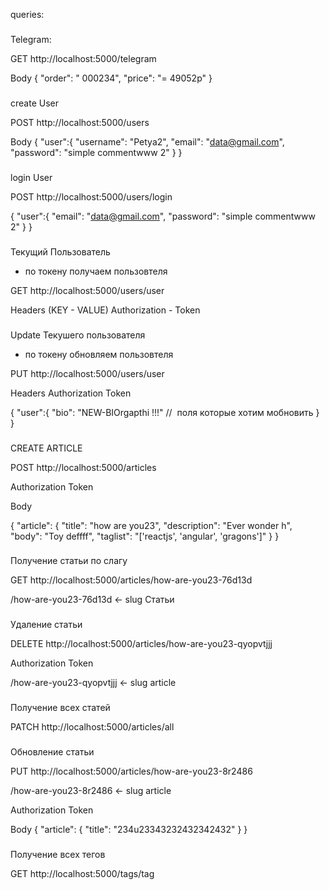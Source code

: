 queries:

###
Telegram:

GET http://localhost:5000/telegram

Body
{
    "order": " 000234",
    "price": "= 49052p"
}

###
create User

POST http://localhost:5000/users

Body
{
    "user":{
    "username": "Petya2",
    "email": "data@gmail.com",
    "password": "simple commentwww 2"
    } 
}

###
login User

POST http://localhost:5000/users/login

{
    "user":{
    "email": "data@gmail.com",
    "password": "simple commentwww 2"
    } 
}

###
Текущий Пользователь
- по токену получаем пользовтеля

GET http://localhost:5000/users/user

Headers (KEY - VALUE)
Authorization - Token <ITEM-TOKEN>

###
Update Текушего пользователя
- по токену обновляем пользовтеля

PUT http://localhost:5000/users/user

Headers
Authorization Token <ITEM-TOKEN>

{
    "user":{
        "bio": "NEW-BIOrgapthi !!!"
        //  поля которые хотим мобновить
    } 
}

###
CREATE ARTICLE

POST http://localhost:5000/articles

Authorization Token <ITEM-TOKEN>

Body

{
    "article": {
        "title": "how are you23",
        "description": "Ever wonder h",
        "body": "Toy deffff",
        "taglist": "['reactjs', 'angular', 'gragons']"
    }
}

###
Получение статьи по слагу

GET http://localhost:5000/articles/how-are-you23-76d13d

/how-are-you23-76d13d <- slug Статьи

###
Удаление статьи

DELETE http://localhost:5000/articles/how-are-you23-qyopvtjjj

Authorization Token <ITEM-TOKEN>

/how-are-you23-qyopvtjjj <- slug article

###
Получение всех статей

PATCH http://localhost:5000/articles/all

###
Обновление статьи

PUT http://localhost:5000/articles/how-are-you23-8r2486

/how-are-you23-8r2486 <- slug article

Authorization Token <ITEM-TOKEN>

Body
{
    "article": {
        "title": "234u23343232432342432"
    }
}

###
Получение всех тегов

GET http://localhost:5000/tags/tag
